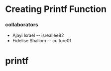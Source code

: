 # Creating Printf Function
### collaborators
* Ajayi Israel -- isreallee82
* Fidelise Shallom -- culture01
# printf
